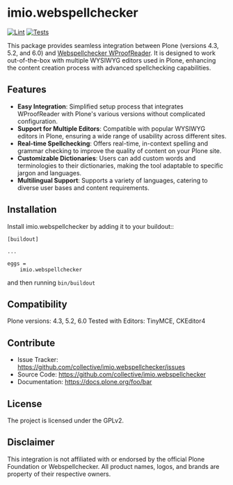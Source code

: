 # imio.webspellchecker

[![Lint](https://github.com/IMIO/imio.webspellchecker/actions/workflows/lint.yml/badge.svg)](https://github.com/IMIO/imio.webspellchecker/actions/workflows/lint.yml) [![Tests](https://github.com/IMIO/imio.webspellchecker/actions/workflows/tests.yml/badge.svg)](https://github.com/IMIO/imio.webspellchecker/actions/workflows/tests.yml)

This package provides seamless integration between Plone (versions 4.3, 5.2, and 6.0) and [Webspellchecker WProofReader](https://webspellchecker.com/wsc-proofreader/). It is designed to work out-of-the-box with multiple WYSIWYG editors used in Plone, enhancing the content creation process with advanced spellchecking capabilities.


## Features



- **Easy Integration**: Simplified setup process that integrates WProofReader with Plone's various versions without complicated configuration.
- **Support for Multiple Editors**: Compatible with popular WYSIWYG editors in Plone, ensuring a wide range of usability across different sites.
- **Real-time Spellchecking**: Offers real-time, in-context spelling and grammar checking to improve the quality of content on your Plone site.
- **Customizable Dictionaries**: Users can add custom words and terminologies to their dictionaries, making the tool adaptable to specific jargon and languages.
- **Multilingual Support**: Supports a variety of languages, catering to diverse user bases and content requirements.




## Installation

Install imio.webspellchecker by adding it to your buildout::

    [buildout]

    ...

    eggs =
        imio.webspellchecker


and then running ``bin/buildout``


## Compatibility
Plone versions: 4.3, 5.2, 6.0
Tested with Editors: TinyMCE, CKEditor4


## Contribute

- Issue Tracker: https://github.com/collective/imio.webspellchecker/issues
- Source Code: https://github.com/collective/imio.webspellchecker
- Documentation: https://docs.plone.org/foo/bar


## License

The project is licensed under the GPLv2.

## Disclaimer

This integration is not affiliated with or endorsed by the official Plone Foundation or Webspellchecker. All product names, logos, and brands are property of their respective owners.
